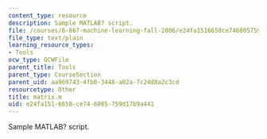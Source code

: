 ```yaml
---
content_type: resource
description: Sample MATLAB? script.
file: /courses/6-867-machine-learning-fall-2006/e24fa1516658ce746005759d17b9a441_matrix.m
file_type: text/plain
learning_resource_types:
- Tools
ocw_type: OCWFile
parent_title: Tools
parent_type: CourseSection
parent_uid: aa969743-4fb0-3448-a02a-7c24d8a2c3cd
resourcetype: Other
title: matrix.m
uid: e24fa151-6658-ce74-6005-759d17b9a441
---
```

Sample MATLAB? script.

